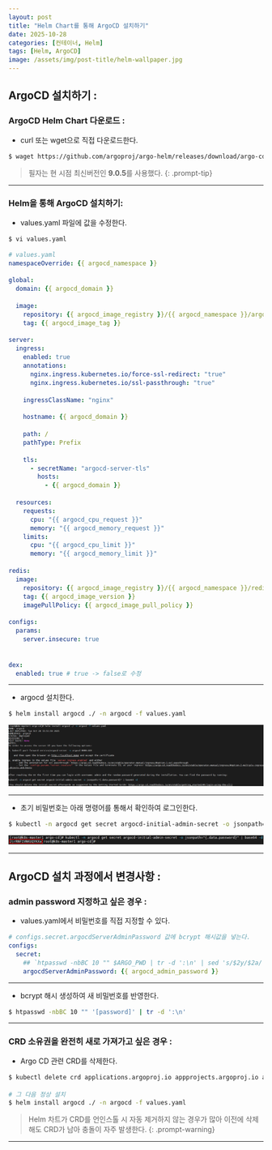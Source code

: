 ```yaml
---
layout: post
title: "Helm Chart를 통해 ArgoCD 설치하기"
date: 2025-10-28
categories: [컨테이너, Helm]
tags: [Helm, ArgoCD]
image: /assets/img/post-title/helm-wallpaper.jpg
---
```


## ArgoCD 설치하기 :
### ArgoCD Helm Chart 다운로드 :

- curl 또는 wget으로 직접 다운로드한다.

```bash
$ waget https://github.com/argoproj/argo-helm/releases/download/argo-cd-[version]/argo-cd-[버전].tgz
```

> 필자는 현 시점 최신버전인 **9.0.5**를 사용했다.
{: .prompt-tip}

* * *

### Helm을 통해 ArgoCD 설치하기:

- values.yaml 파일에 값을 수정한다.

```bash
$ vi values.yaml
```
```yaml
# values.yaml
namespaceOverride: {{ argocd_namespace }}

global:
  domain: {{ argocd_domain }}

  image:
    repository: {{ argocd_image_registry }}/{{ argocd_namespace }}/argocd
    tag: {{ argocd_image_tag }}

server:
  ingress:
    enabled: true
    annotations:
      nginx.ingress.kubernetes.io/force-ssl-redirect: "true"
      nginx.ingress.kubernetes.io/ssl-passthrough: "true"

    ingressClassName: "nginx"

    hostname: {{ argocd_domain }}

    path: /
    pathType: Prefix

    tls:
      - secretName: "argocd-server-tls"
        hosts:
          - {{ argocd_domain }}

  resources:
    requests:
      cpu: "{{ argocd_cpu_request }}"
      memory: "{{ argocd_memory_request }}"
    limits:
      cpu: "{{ argocd_cpu_limit }}"
      memory: "{{ argocd_memory_limit }}"

redis:
  image:
    repository: {{ argocd_image_registry }}/{{ argocd_namespace }}/redis
    tag: {{ argocd_image_version }}
    imagePullPolicy: {{ argocd_image_pull_policy }}

configs:
  params:
    server.insecure: true


dex:
  enabled: true # true -> false로 수정
```

* * *

- argocd 설치한다.

```bash
$ helm install argocd ./ -n argocd -f values.yaml
```

![helm chart를 통한 argocd 배포](/assets/img/post/helm/helm%20chart를%20통한%20argocd%20배포.png)

* * *

- 초기 비밀번호는 아래 명령어를 통해서 확인하여 로그인한다.

```bash
$ kubectl -n argocd get secret argocd-initial-admin-secret -o jsonpath="{.data.password}" | base64 -d
```

![argocd 초기 비밀번호 확인](/assets/img/post/helm/argocd%20초기%20비밀번호%20확인.png)

* * *

## ArgoCD 설치 과정에서 변경사항 :
### admin password 지정하고 싶은 경우 :

- values.yaml에서 비밀번호를 직접 지정할 수 있다.

```yaml
# configs.secret.argocdServerAdminPassword 값에 bcrypt 해시값을 넣는다.
configs:
  secret:
    ## `htpasswd -nbBC 10 "" $ARGO_PWD | tr -d ':\n' | sed 's/$2y/$2a/'`
    argocdServerAdminPassword: {{ argocd_admin_password }}
```

* * *

- bcrypt 해시 생성하여 새 비밀번호를 반영한다.

```bash
$ htpasswd -nbBC 10 "" '[password]' | tr -d ':\n'
```

* * *

### CRD 소유권을 완전히 새로 가져가고 싶은 경우 :

- Argo CD 관련 CRD를 삭제한다.

```bash
$ kubectl delete crd applications.argoproj.io appprojects.argoproj.io applicationsets.argoproj.io

# 그 다음 정상 설치
$ helm install argocd ./ -n argocd -f values.yaml
```

> Helm 차트가 CRD를 언인스톨 시 자동 제거하지 않는 경우가 많아 이전에 삭제해도 CRD가 남아 충돌이 자주 발생한다.
{: .prompt-warning}

* * *